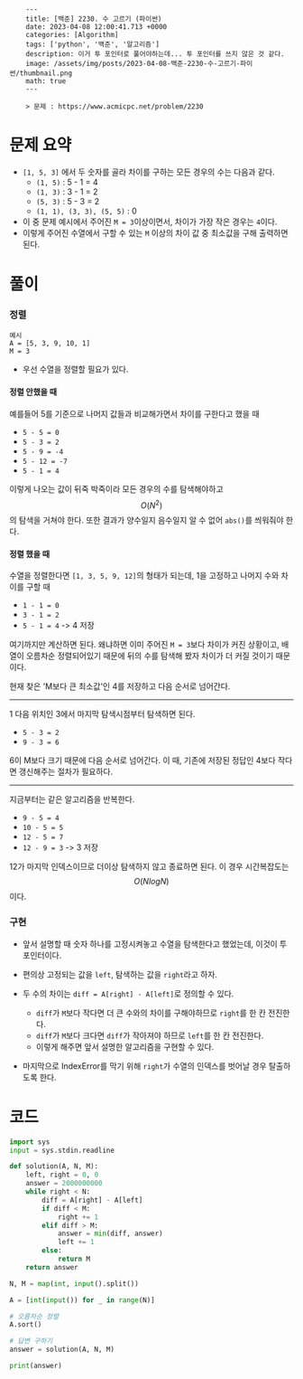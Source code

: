 

        ---
        title: [백준] 2230. 수 고르기 (파이썬)
        date: 2023-04-08 12:00:41.713 +0000
        categories: [Algorithm]
        tags: ['python', '백준', '알고리즘']
        description: 이거 투 포인터로 풀어야하는데... 투 포인터를 쓰지 않은 것 같다.
        image: /assets/img/posts/2023-04-08-백준-2230-수-고르기-파이썬/thumbnail.png
        math: true
        ---

        > 문제 : https://www.acmicpc.net/problem/2230

# 문제 요약

- `[1, 5, 3]` 에서 두 숫자를 골라 차이를 구하는 모든 경우의 수는 다음과 같다.
    - `(1, 5)` : 5 - 1 = 4
    - `(1, 3)` : 3 - 1 = 2
    - `(5, 3)` : 5 - 3 = 2
    - `(1, 1), (3, 3), (5, 5)` : 0
- 이 중 문제 예시에서 주어진 `M = 3`이상이면서, 차이가 가장 작은 경우는 `4`이다.
- 이렇게 주어진 수열에서 구할 수 있는 `M` 이상의 차이 값 중 최소값을 구해 출력하면 된다.

# 풀이

### 정렬

```
예시
A = [5, 3, 9, 10, 1]
M = 3
```

- 우선 수열을 정렬할 필요가 있다.

#### 정렬 안했을 때

예를들어 5를 기준으로 나머지 값들과 비교해가면서 차이를 구한다고 했을 때

- `5 - 5 = 0`
- `5 - 3 = 2`
- `5 - 9 = -4`
- `5 - 12 = -7`
- `5 - 1 = 4`

이렇게 나오는 값이 뒤죽 박죽이라 모든 경우의 수를 탐색해야하고 $$ O(N^2) $$의 탐색을 거쳐야 한다.
또한 결과가 양수일지 음수일지 알 수 없어 `abs()`를 씌워줘야 한다.

#### 정렬 했을 때

수열을 정렬한다면 `[1, 3, 5, 9, 12]`의 형태가 되는데, 1을 고정하고 나머지 수와 차이를 구할 때

- `1 - 1 = 0`
- `3 - 1 = 2`
- `5 - 1 = 4` -> 4 저장

여기까지만 계산하면 된다.
왜냐하면 이미 주어진 `M = 3`보다 차이가 커진 상황이고, 배열이 오름차순 정렬되어있기 때문에 뒤의 수를 탐색해 봤자 차이가 더 커질 것이기 때문이다.

현재 찾은 'M보다 큰 최소값'인 4를 저장하고 다음 순서로 넘어간다.

---

1 다음 위치인 3에서 마지막 탐색시점부터 탐색하면 된다.

- `5 - 3 = 2`
- `9 - 3 = 6`

6이 M보다 크기 때문에 다음 순서로 넘어간다.
이 때, 기존에 저장된 정답인 4보다 작다면 갱신해주는 절차가 필요하다.

---

지금부터는 같은 알고리즘을 반복한다.

- `9 - 5 = 4`
- `10 - 5 = 5`
- `12 - 5 = 7`
- `12 - 9 = 3` -> 3 저장

12가 마지막 인덱스이므로 더이상 탐색하지 않고 종료하면 된다.
이 경우 시간복잡도는 $$ O(N logN) $$이다.

### 구현

- 앞서 설명할 때 숫자 하나를 고정시켜놓고 수열을 탐색한다고 했었는데, 이것이 투 포인터이다.
- 편의상 고정되는 값을 `left`, 탐색하는 값을 `right`라고 하자.


- 두 수의 차이는 `diff = A[right] - A[left]`로 정의할 수 있다.
    - `diff`가 `M`보다 작다면 더 큰 수와의 차이를 구해야하므로 `right`를 한 칸 전진한다.
    - `diff`가 `M`보다 크다면 `diff`가 작아져야 하므로 `left`를 한 칸 전진한다.
    - 이렇게 해주면 앞서 설명한 알고리즘을 구현할 수 있다.


- 마지막으로 IndexError를 막기 위해 `right`가 수열의 인덱스를 벗어날 경우 탈출하도록 한다.

# 코드

```python
import sys
input = sys.stdin.readline

def solution(A, N, M):
    left, right = 0, 0
    answer = 2000000000
    while right < N:
        diff = A[right] - A[left]
        if diff < M:
            right += 1
        elif diff > M:
            answer = min(diff, answer)
            left += 1
        else:
            return M
    return answer    

N, M = map(int, input().split())

A = [int(input()) for _ in range(N)]

# 오름차순 정렬
A.sort()

# 답변 구하기
answer = solution(A, N, M)

print(answer)
```

        